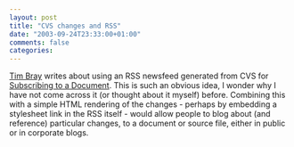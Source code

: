 ```yaml
---
layout: post
title: "CVS changes and RSS"
date: "2003-09-24T23:33:00+01:00"
comments: false
categories: 
---
```


<p><a href="http://www.tbray.org/ongoing/">Tim Bray</a> writes about using an RSS newsfeed generated from CVS for <a href="http://www.tbray.org/ongoing/When/200x/2003/09/24/DocSub" title="ongoing · Subscribing to a Document">Subscribing to a Document</a>. This is such an obvious idea, I wonder why I have not come across it (or thought about it myself) before. Combining this with a simple HTML rendering of the changes - perhaps by embedding a stylesheet link in the RSS itself - would allow people to blog about (and reference) particular changes, to a document or source file, either in public or in corporate blogs.</p>

